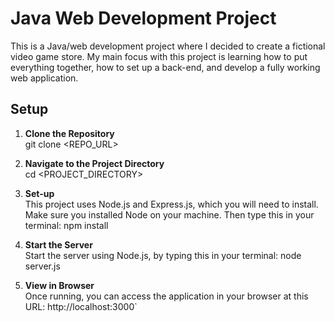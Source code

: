 # Java Web Development Project

This is a Java/web development project where I decided to create a fictional video game store. 
My main focus with this project is learning how to put everything together, how to set up a back-end, and develop a fully working web application.

## Setup

1. **Clone the Repository**  
   git clone <REPO_URL>

2. **Navigate to the Project Directory**  
   cd <PROJECT_DIRECTORY>

3. **Set-up**  
   This project uses Node.js and Express.js, which you will need to install.
   Make sure you installed Node on your machine. Then type this in your terminal:
   npm install

5. **Start the Server**  
   Start the server using Node.js, by typing this in your terminal: node server.js

6. **View in Browser**  
    Once running, you can access the application in your browser at this URL: http://localhost:3000`
